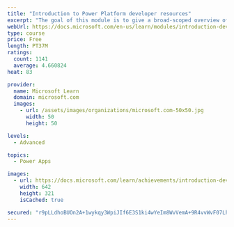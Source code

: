 ```yaml
---
title: "Introduction to Power Platform developer resources"
excerpt: "The goal of this module is to give a broad-scoped overview of the developer experience as it relates to the Power Platform.  It will cover a high-level introduction how the ecosystem is represented, with the intended audience being a software developer with limited experience in working with the Power Platform."
webUrl: https://docs.microsoft.com/en-us/learn/modules/introduction-developing-power-platform/
type: course
price: Free
length: PT37M
ratings:
  count: 1141
  average: 4.660824
heat: 83

provider:
  name: Microsoft Learn
  domain: microsoft.com
  images:
    - url: /assets/images/organizations/microsoft.com-50x50.jpg
      width: 50
      height: 50

levels:
  - Advanced

topics:
  - Power Apps

images:
  - url: https://docs.microsoft.com/learn/achievements/introduction-developing-power-platform-social.png
    width: 642
    height: 321
    isCached: true

secured: "r9pLLdhoBUOn2A+1wykqy3WpiJIf6E3S1ki4wYeIm8WvVemA+9R4vvWvF07Lhyg1zeFNe+GVVM1QAOnBUkAgbpL+QnaIgHsImzapv7CdG5ZgU9oR6v2s1Ylqj9x91IfPNiZhkmPuB9ZPFubkmVcJ1ZZ17EQSA4AURMWmKiOukObDKMAwPh/YZ7ua0205mvo+ZVRClzR5jwAoSjcV5NUNF5JNomw+P4ue4SFNPIrITcM1APVs1ATT46xjmzLR3RGb59Gye+Uj2HjgB2Kr2Q8vci93HGiOcB0RuhTYcKAiWTFZr6T4LQiW9V64/51Z1m5CQxBgIZc6tzesNu+ctjiLwNbb38Krap77CJI+0a0FVV9pS6iavJCRLy4+XRSosQHmjYuteoJLvgg9400SloxDBA==;7ow66dQnFA3X66ycVwnadQ=="
---
```


